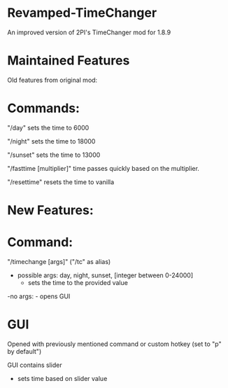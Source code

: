 # Revamped-TimeChanger
An improved version of 2PI's TimeChanger mod for 1.8.9

# Maintained Features
Old features from original mod:

# Commands:
"/day" sets the time to 6000

"/night" sets the time to 18000

"/sunset" sets the time to 13000

"/fasttime [multiplier]" time passes quickly based on the multiplier.
  
"/resettime" resets the time to vanilla

# New Features:

# Command:
"/timechange [args]" ("/tc" as alias)
  - possible args: day, night, sunset, [integer between 0-24000]
    - sets the time to the provided value
    
  -no args:
      - opens GUI

# GUI
Opened with previously mentioned command or custom hotkey (set to "p" by default")

GUI contains slider
  - sets time based on slider value

